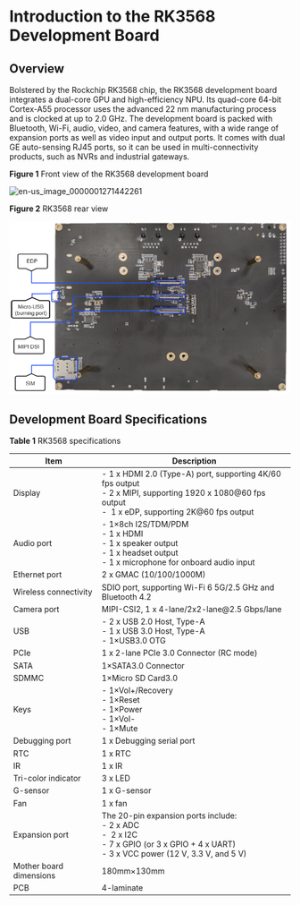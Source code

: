 # Introduction to the RK3568 Development Board


## Overview

Bolstered by the Rockchip RK3568 chip, the RK3568 development board integrates a dual-core GPU and high-efficiency NPU. Its quad-core 64-bit Cortex-A55 processor uses the advanced 22 nm manufacturing process and is clocked at up to 2.0 GHz. The development board is packed with Bluetooth, Wi-Fi, audio, video, and camera features, with a wide range of expansion ports as well as video input and output ports. It comes with dual GE auto-sensing RJ45 ports, so it can be used in multi-connectivity products, such as NVRs and industrial gateways.

  **Figure 1** Front view of the RK3568 development board

  ![en-us_image_0000001271442261](figures/en-us_image_0000001271442261.png)

  **Figure 2** RK3568 rear view

  ![en-us_image_0000001271322293](figures/en-us_image_0000001271322293.png)


## Development Board Specifications

  **Table 1** RK3568 specifications

| Item| Description|
| -------- | -------- |
| Display| -&nbsp;1 x HDMI 2.0 (Type-A) port, supporting 4K/60 fps output<br>-&nbsp;2 x MIPI, supporting 1920 x 1080\@60 fps output<br>-&nbsp; 1 x eDP, supporting 2K@60 fps output|
| Audio port| -&nbsp;1×8ch&nbsp;I2S/TDM/PDM<br>-&nbsp;1 x HDMI<br>-&nbsp;1 x speaker output<br>-&nbsp;1 x headset output<br>-&nbsp;1 x microphone for onboard audio input|
| Ethernet port| 2 x GMAC (10/100/1000M)|
| Wireless connectivity| SDIO port, supporting Wi-Fi 6 5G/2.5 GHz and Bluetooth 4.2|
| Camera port| MIPI-CSI2, 1 x 4-lane/2x2-lane\@2.5 Gbps/lane|
| USB | -&nbsp;2 x USB 2.0 Host, Type-A<br>-&nbsp;1 x USB 3.0 Host, Type-A<br>-&nbsp;1×USB3.0&nbsp;OTG |
| PCIe | 1 x 2-lane PCIe 3.0 Connector (RC mode)|
| SATA | 1×SATA3.0&nbsp;Connector |
| SDMMC | 1×Micro&nbsp;SD&nbsp;Card3.0 |
| Keys| -&nbsp;1×Vol+/Recovery<br>-&nbsp;1×Reset<br>-&nbsp;1×Power<br>-&nbsp;1×Vol-<br>-&nbsp;1×Mute |
| Debugging port| 1 x Debugging serial port|
| RTC | 1 x RTC |
| IR | 1 x IR |
| Tri-color indicator| 3 x LED |
| G-sensor | 1 x G-sensor |
| Fan | 1 x fan |
| Expansion port| The 20-pin expansion ports include:<br>-&nbsp;2 x ADC<br>-&nbsp; 2 x I2C<br>-&nbsp;7 x GPIO (or 3 x GPIO + 4 x UART)<br>-&nbsp;3 x VCC power (12 V, 3.3 V, and 5 V)|
| Mother board dimensions| 180mm×130mm |
| PCB| 4-laminate|
